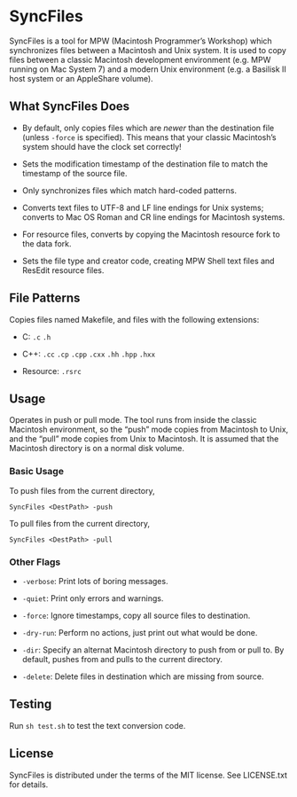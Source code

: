 # SyncFiles

SyncFiles is a tool for MPW (Macintosh Programmer’s Workshop) which synchronizes files between a Macintosh and Unix system. It is used to copy files between a classic Macintosh development environment (e.g. MPW running on Mac System 7) and a modern Unix environment (e.g. a Basilisk II host system or an AppleShare volume).

## What SyncFiles Does

- By default, only copies files which are _newer_ than the destination file (unless `-force` is specified). This means that your classic Macintosh’s system should have the clock set correctly!

- Sets the modification timestamp of the destination file to match the timestamp of the source file.

- Only synchronizes files which match hard-coded patterns.

- Converts text files to UTF-8 and LF line endings for Unix systems; converts to Mac OS Roman and CR line endings for Macintosh systems.

- For resource files, converts by copying the Macintosh resource fork to the data fork.

- Sets the file type and creator code, creating MPW Shell text files and ResEdit resource files.

## File Patterns

Copies files named Makefile, and files with the following extensions:

- C: `.c` `.h`

- C++: `.cc` `.cp` `.cpp` `.cxx` `.hh` `.hpp` `.hxx`

- Resource: `.rsrc`

## Usage

Operates in push or pull mode. The tool runs from inside the classic Macintosh environment, so the “push” mode copies from Macintosh to Unix, and the “pull” mode copies from Unix to Macintosh. It is assumed that the Macintosh directory is on a normal disk volume.

### Basic Usage

To push files from the current directory,

```
SyncFiles <DestPath> -push
```

To pull files from the current directory,

```
SyncFiles <DestPath> -pull
```

### Other Flags

- `-verbose`: Print lots of boring messages.

- `-quiet`: Print only errors and warnings.

- `-force`: Ignore timestamps, copy all source files to destination.

- `-dry-run`: Perform no actions, just print out what would be done.

- `-dir`: Specify an alternat Macintosh directory to push from or pull to. By default, pushes from and pulls to the current directory.

- `-delete`: Delete files in destination which are missing from source.

## Testing

Run `sh test.sh` to test the text conversion code.

## License

SyncFiles is distributed under the terms of the MIT license. See LICENSE.txt for details.
